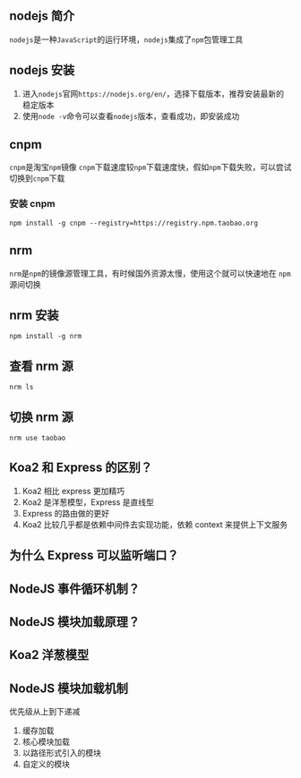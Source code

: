 ## nodejs 简介

`nodejs`是一种`JavaScript`的运行环境，`nodejs`集成了`npm`包管理工具

## nodejs 安装

1. 进入`nodejs`官网`https://nodejs.org/en/`，选择下载版本，推荐安装最新的稳定版本
2. 使用`node -v`命令可以查看`nodejs`版本，查看成功，即安装成功

## cnpm

`cnpm`是淘宝`npm`镜像
`cnpm`下载速度较`npm`下载速度快，假如`npm`下载失败，可以尝试切换到`cnpm`下载

### 安装 cnpm

`npm install -g cnpm --registry=https://registry.npm.taobao.org`

## nrm

`nrm`是`npm`的镜像源管理工具，有时候国外资源太慢，使用这个就可以快速地在 `npm` 源间切换

## nrm 安装

`npm install -g nrm`

## 查看 nrm 源

`nrm ls`

## 切换 nrm 源

`nrm use taobao`

## Koa2 和 Express 的区别？

1. Koa2 相比 express 更加精巧
2. Koa2 是洋葱模型，Express 是直线型
3. Express 的路由做的更好
4. Koa2 比较几乎都是依赖中间件去实现功能，依赖 context 来提供上下文服务

## 为什么 Express 可以监听端口？

## NodeJS 事件循环机制？

## NodeJS 模块加载原理？

## Koa2 洋葱模型

## NodeJS 模块加载机制

优先级从上到下递减

1. 缓存加载
2. 核心模块加载
3. 以路径形式引入的模块
4. 自定义的模块
